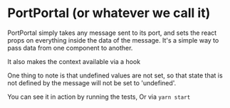 # PortPortal (or whatever we call it)

PortPortal simply takes any message sent to its port, and sets the react props on everything inside the data of the message. It's a simple way to pass data from one component to another.


It also makes the context available via a hook

One thing to note is that undefined values are not set, so that state that is not defined by the message will not be set to 'undefined'.

You can see it in action by running the tests, Or via `yarn start`
